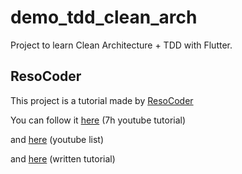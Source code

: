 # demo_tdd_clean_arch

Project to learn Clean Architecture + TDD with Flutter.

## ResoCoder

This project is a tutorial made by [ResoCoder](https://github.com/ResoCoder)

You can follow it [here](https://www.youtube.com/watch?v=dc3B_mMrZ-Q) (7h youtube tutorial)

and [here](https://www.youtube.com/watch?v=KjE2IDphA_U&list=PLB6lc7nQ1n4iYGE_khpXRdJkJEp9WOech) (youtube list)


and [here](https://resocoder.com/category/tutorials/flutter/tdd-clean-architecture/) (written tutorial)


